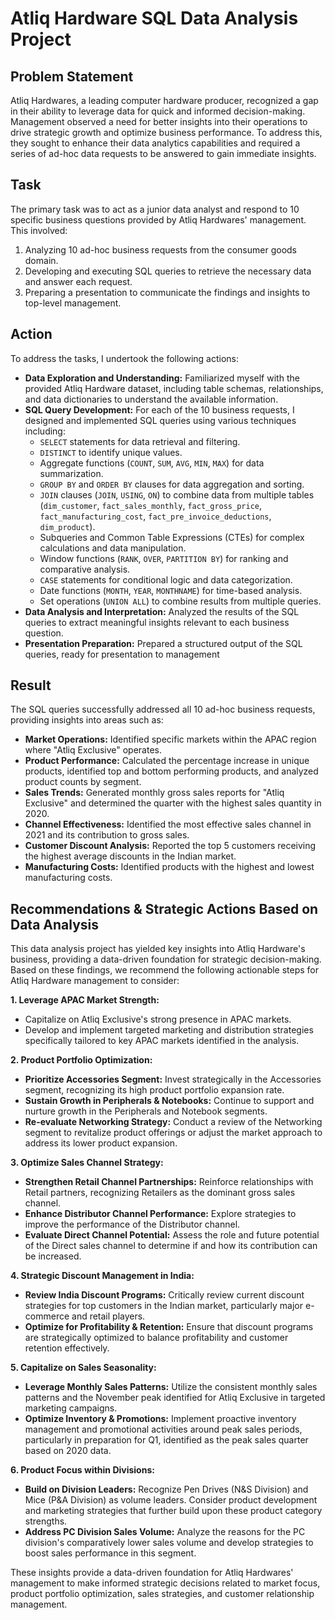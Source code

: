 # Atliq Hardware SQL Data Analysis Project

## Problem Statement

Atliq Hardwares, a leading computer hardware producer, recognized a gap in their ability to leverage data for quick and informed decision-making.  Management observed a need for better insights into their operations to drive strategic growth and optimize business performance.  To address this, they sought to enhance their data analytics capabilities and required a series of ad-hoc data requests to be answered to gain immediate insights.

## Task

The primary task was to act as a junior data analyst and respond to 10 specific business questions provided by Atliq Hardwares' management. This involved:

1.  Analyzing 10 ad-hoc business requests from the consumer goods domain.
2.  Developing and executing SQL queries to retrieve the necessary data and answer each request.
3.  Preparing a presentation to communicate the findings and insights to top-level management.

## Action

To address the tasks, I undertook the following actions:

*   **Data Exploration and Understanding:**  Familiarized myself with the provided Atliq Hardware dataset, including table schemas, relationships, and data dictionaries to understand the available information.
*   **SQL Query Development:** For each of the 10 business requests, I designed and implemented SQL queries using various techniques including:
    *   `SELECT` statements for data retrieval and filtering.
    *   `DISTINCT` to identify unique values.
    *   Aggregate functions (`COUNT`, `SUM`, `AVG`, `MIN`, `MAX`) for data summarization.
    *   `GROUP BY` and `ORDER BY` clauses for data aggregation and sorting.
    *   `JOIN` clauses (`JOIN`, `USING`, `ON`) to combine data from multiple tables (`dim_customer`, `fact_sales_monthly`, `fact_gross_price`, `fact_manufacturing_cost`, `fact_pre_invoice_deductions`, `dim_product`).
    *   Subqueries and Common Table Expressions (CTEs) for complex calculations and data manipulation.
    *   Window functions (`RANK`, `OVER`, `PARTITION BY`) for ranking and comparative analysis.
    *   `CASE` statements for conditional logic and data categorization.
    *   Date functions (`MONTH`, `YEAR`, `MONTHNAME`) for time-based analysis.
    *   Set operations (`UNION ALL`) to combine results from multiple queries.
*   **Data Analysis and Interpretation:** Analyzed the results of the SQL queries to extract meaningful insights relevant to each business question.
*   **Presentation Preparation:**  Prepared a structured output of the SQL queries, ready for presentation to management

## Result

The SQL queries successfully addressed all 10 ad-hoc business requests, providing insights into areas such as:

*   **Market Operations:** Identified specific markets within the APAC region where "Atliq Exclusive" operates.
*   **Product Performance:** Calculated the percentage increase in unique products, identified top and bottom performing products, and analyzed product counts by segment.
*   **Sales Trends:**  Generated monthly gross sales reports for "Atliq Exclusive" and determined the quarter with the highest sales quantity in 2020.
*   **Channel Effectiveness:** Identified the most effective sales channel in 2021 and its contribution to gross sales.
*   **Customer Discount Analysis:**  Reported the top 5 customers receiving the highest average discounts in the Indian market.
*   **Manufacturing Costs:**  Identified products with the highest and lowest manufacturing costs.

## Recommendations & Strategic Actions Based on Data Analysis

This data analysis project has yielded key insights into Atliq Hardware's business, providing a data-driven foundation for strategic decision-making.  Based on these findings, we recommend the following actionable steps for Atliq Hardware management to consider:

**1. Leverage APAC Market Strength:**

*   Capitalize on Atliq Exclusive's strong presence in APAC markets.
*   Develop and implement targeted marketing and distribution strategies specifically tailored to key APAC markets identified in the analysis.

**2. Product Portfolio Optimization:**

*   **Prioritize Accessories Segment:**  Invest strategically in the Accessories segment, recognizing its high product portfolio expansion rate.
*   **Sustain Growth in Peripherals & Notebooks:** Continue to support and nurture growth in the Peripherals and Notebook segments.
*   **Re-evaluate Networking Strategy:**  Conduct a review of the Networking segment to revitalize product offerings or adjust the market approach to address its lower product expansion.

**3. Optimize Sales Channel Strategy:**

*   **Strengthen Retail Channel Partnerships:** Reinforce relationships with Retail partners, recognizing Retailers as the dominant gross sales channel.
*   **Enhance Distributor Channel Performance:** Explore strategies to improve the performance of the Distributor channel.
*   **Evaluate Direct Channel Potential:**  Assess the role and future potential of the Direct sales channel to determine if and how its contribution can be increased.

**4. Strategic Discount Management in India:**

*   **Review India Discount Programs:** Critically review current discount strategies for top customers in the Indian market, particularly major e-commerce and retail players.
*   **Optimize for Profitability & Retention:** Ensure that discount programs are strategically optimized to balance profitability and customer retention effectively.

**5. Capitalize on Sales Seasonality:**

*   **Leverage Monthly Sales Patterns:** Utilize the consistent monthly sales patterns and the November peak identified for Atliq Exclusive in targeted marketing campaigns.
*   **Optimize Inventory & Promotions:** Implement proactive inventory management and promotional activities around peak sales periods, particularly in preparation for Q1, identified as the peak sales quarter based on 2020 data.

**6. Product Focus within Divisions:**

*   **Build on Division Leaders:**  Recognize Pen Drives (N&S Division) and Mice (P&A Division) as volume leaders. Consider product development and marketing strategies that further build upon these product category strengths.
*   **Address PC Division Sales Volume:** Analyze the reasons for the PC division's comparatively lower sales volume and develop strategies to boost sales performance in this segment.

These insights provide a data-driven foundation for Atliq Hardwares' management to make informed strategic decisions related to market focus, product portfolio optimization, sales strategies, and customer relationship management.
